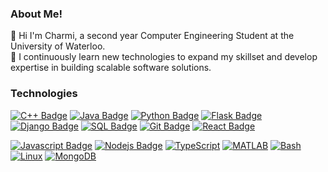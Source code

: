 ### About Me! 
👋 Hi I'm Charmi, a second year Computer Engineering Student at the University of Waterloo.  
🌱 I continuously learn new technologies to expand my skillset and develop expertise in building scalable software solutions.  

### Technologies
[![C++ Badge](https://img.shields.io/badge/-C++-00599C?style=for-the-badge&labelColor=black&logo=c%2B%2B&logoColor=00599C)](#)
[![Java Badge](https://img.shields.io/badge/-Java-007396?style=for-the-badge&labelColor=black&logo=java&logoColor=007396)](#)
[![Python Badge](https://img.shields.io/badge/-Python-007acc?style=for-the-badge&labelColor=black&logo=python&logoColor=007acc)](#)
[![Flask Badge](https://img.shields.io/badge/-Flask-000000?style=for-the-badge&labelColor=black&logo=flask&logoColor=FFFFFF)](#)
[![Django Badge](https://img.shields.io/badge/-Django-092E20?style=for-the-badge&labelColor=black&logo=django&logoColor=092E20)](#)
[![SQL Badge](https://img.shields.io/badge/-SQL-336791?style=for-the-badge&labelColor=black&logo=postgresql&logoColor=336791)](#)
[![Git Badge](https://img.shields.io/badge/-Git-F05032?style=for-the-badge&labelColor=black&logo=git&logoColor=F05032)](#)
[![React Badge](https://img.shields.io/badge/-React-61DBFB?style=for-the-badge&labelColor=black&logo=react&logoColor=61DBFB)](#)

[![Javascript Badge](https://img.shields.io/badge/-Javascript-F0DB4F?style=for-the-badge&labelColor=black&logo=javascript&logoColor=F0DB4F)](#)
[![Nodejs Badge](https://img.shields.io/badge/-Nodejs-3C873A?style=for-the-badge&labelColor=black&logo=node.js&logoColor=3C873A)](#) 
[![TypeScript](https://img.shields.io/badge/-TypeScript-3178C6?style=for-the-badge&logo=typescript&logoColor=white)](#)
[![MATLAB](https://img.shields.io/badge/-MATLAB-0076A8?style=for-the-badge&logo=mathworks&logoColor=white)](#)
[![Bash](https://img.shields.io/badge/-Bash-4EAA25?style=for-the-badge&logo=gnu-bash&logoColor=white)](#)
[![Linux](https://img.shields.io/badge/-Linux-FCC624?style=for-the-badge&logo=linux&logoColor=black)](#)
[![MongoDB](https://img.shields.io/badge/-MongoDB-47A248?style=for-the-badge&logo=mongodb&logoColor=white)](#)
